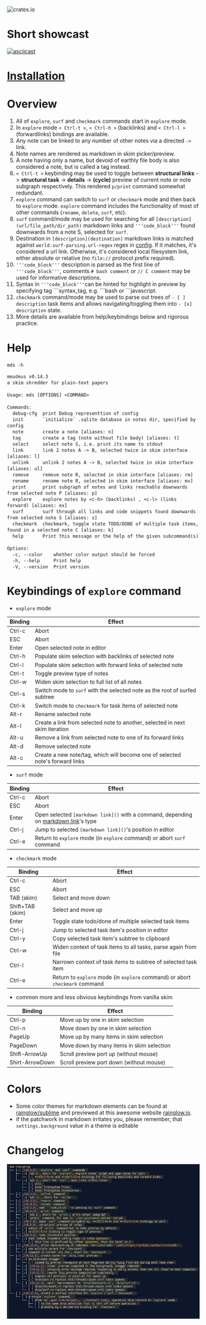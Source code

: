 ![crates.io](https://img.shields.io/crates/v/mds.svg)

# Short showcast

[![asciicast](https://asciinema.org/a/QtWI1lMVbQ52LMP7Yf6u7QvAA.svg)](https://asciinema.org/a/QtWI1lMVbQ52LMP7Yf6u7QvAA)

# [Installation](./INSTALLATION.md)

# Overview

1. All of `explore`, `surf` and `checkmark` commands start in `explore` mode.
2. In `explore` mode `< Ctrl-t >`, `< Ctrl-h >` (backlinks) and `< Ctrl-l >` (forwardlinks) bindings are available.
3. Any note can be linked to any number of other notes via a directed `->` link. 
4. Note names are rendered as markdown in skim picker/preview.
5. A note having only a name, but devoid of earthly file body is also considered a note, but is called a tag instead.
6. `< Ctrl-t >` keybinding may be used to toggle 
  between **structural links** -> **structural task** -> **details** -> **(cycle)** preview of current note or 
  note subgraph respectively. This rendered `p/print` command somewhat redundant. 
7. `explore` command can switch to `surf` or `checkmark` mode and then back to `explore` mode. `explore` command includes the functionality of most of other commands (`rename`, `delete`, `surf`, etc).
8. `surf` command/mode may be used for searching for all `[description](url/file_path/dir_path)` markdown links and `'''code_block'''` found downwards from a note S, selected for `surf`.
9. Destination in `[description](destination)` markdown links is matched against `world.surf-parsing.url-regex` regex in [config](./config.kdl). If it matches, it's considered a url link. Otherwise, it's considered local filesystem link, either absolute or relative (no `file://` protocol prefix required).   
10. `'''code_block'''` description is parsed as the first line of `'''code_block'''`, comments `# bash comment` or `// C comment` may be used for informative descriptions.
11. Syntax in `'''code_block'''`can be hinted for highlight in preview by specifying tag \`\`\`syntax_tag, e.g. \`\`\`bash or \`\`\`javascript.
11. `checkmark` command/mode may be used to parse out trees of `- [ ] description` task items and allows navigating/toggling them into `- [x] description` state.
12. More details are available from help/keybindings below and rigorous practice.

# Help

  

  ```
  mds -h
  ```

  ```
  meudeus v0.14.3
  a skim shredder for plain-text papers

  Usage: mds [OPTIONS] <COMMAND>

  Commands:
    debug-cfg  print Debug representtion of config
    init       `initialize` .sqlite database in notes dir, specified by config
    note       create a note [aliases: n]
    tag        create a tag (note without file body) [aliases: t]
    select     select note S, i.e. print its name to stdout
    link       link 2 notes A -> B, selected twice in skim interface [aliases: l]
    unlink     unlink 2 notes A -> B, selected twice in skim interface [aliases: ul]
    remove     remove note R, selected in skim interface [aliases: rm]
    rename     rename note R, selected in skim interface [aliases: mv]
    print      print subgraph of notes and links reachable downwards from selected note P [aliases: p]
    explore    explore notes by <c-h> (backlinks) , <c-l> (links forward) [aliases: ex]
    surf       surf through all links and code snippets found downwards from selected note S [aliases: s]
    checkmark  checkmark, toggle state TODO/DONE of multiple task items, found in a selected note C [aliases: k]
    help       Print this message or the help of the given subcommand(s)

  Options:
    -c, --color    whether color output should be forced
    -h, --help     Print help
    -V, --version  Print version
  ```

# Keybindings of `explore` command

- `explore` mode

 | Binding   | Effect                                                                     |
 |---------|------------------------------------------------------------------------------|
 | Ctrl-c  | Abort                                                                        |
 | ESC | Abort                                                                            |
 | Enter | Open selected note in editor                                                   |
 | Ctrl-h  |  Populate skim selection with backlinks of selected note                     |
 | Ctrl-l  |  Populate skim selection with forward links of selected note                 |
 | Ctrl-t  |  Toggle preview type of notes                                                |
 | Ctrl-w  |  Widen skim selection to full list of all notes                              |
 | Ctrl-s  |  Switch mode to `surf` with the selected note as the root of surfed subtree  |
 | Ctrl-k  |  Switch mode to `checkmark` for task items of selected note                  |
 | Alt-r  |  Rename selected note                                                         |
 | Alt-l  |  Create a link from selected note to another, selected in next skim iteration |
 | Alt-u  |  Remove a link from selected note to one of its forward links                 |
 | Alt-d  |  Remove selected note                                                         |
 | Alt-c  |  Create a new note/tag, which will become one of selected note's forward links|

- `surf` mode

 | Binding   | Effect                                                                             |
 |---------|--------------------------------------------------------------------------------------|
 | Ctrl-c  | Abort                                                                                |
 | ESC | Abort                                                                                    |
 | Enter | Open selected `[markdown link]()` with a command, depending on [markdown link]()'s type|
 | Ctrl-j  |  Jump to selected `[markdown link]()`'s position in editor                             |
 | Ctrl-e  |  Return to `explore` mode (in `explore` command) or abort `surf` command             |

- `checkmark` mode

 | Binding   | Effect                                                                      |
 |---------|-------------------------------------------------------------------------------|
 | Ctrl-c  | Abort                                                                         |
 | ESC | Abort                                                                             |
 | TAB (skim) | Select and move down                                                       |
 | Shift+TAB (skim) | Select and move up                                                   |
 | Enter | Toggle state todo/done of multiple selected task items                          |
 | Ctrl-j  |  Jump to selected task item's position in editor                              |
 | Ctrl-y  |  Copy selected task item's subtree to clipboard                               |
 | Ctrl-w  |  Widen context of task items to all tasks, parse again from file              |
 | Ctrl-l  |  Narrown context of task items to subtree of selected task item               |
 | Ctrl-e  |  Return to `explore` mode (in `explore` command) or abort `checkmark` command |

- common more and less obvious keybindings from vanilla skim

 | Binding   | Effect                                                                      |
 |---------|-------------------------------------------------------------------------------|
 | Ctrl-p| Move up by one in skim selection                                                                  |
 | Ctrl-n| Move down by one in skim selection                                         |
 | PageUp| Move up by many items in skim selection                                         |
 | PageDown|Move down by many items in skim selection                                      |
 | Shift-ArrowUp| Scroll preview port up (without mouse)                                   |
 | Shirt-ArrowDown| Scroll preview port down (without mouse)                               |

# Colors 

- Some color themes for markdown elements can be found at [rainglow/sublime](https://github.com/rainglow/sublime)
and previewed at this awesome website [rainglow.io](https://rainglow.io/preview/).
- if the patchwork in markdown irritates you, please remember, that `settings.background` value in a theme 
is editable

# Changelog

![Alt](./changelog.jpeg "Concentrate by means of relaxation")
